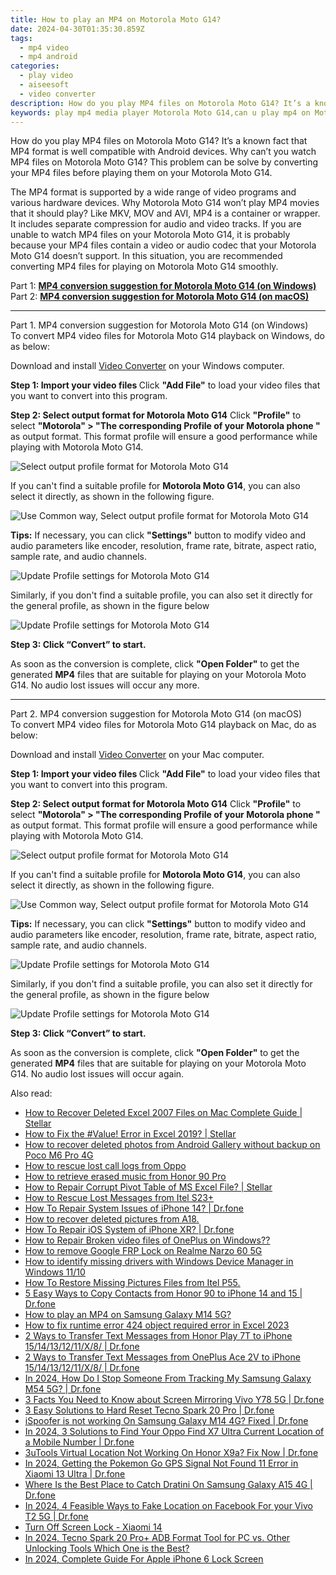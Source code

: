 ```yaml
---
title: How to play an MP4 on Motorola Moto G14?
date: 2024-04-30T01:35:30.859Z
tags: 
  - mp4 video
  - mp4 android
categories: 
  - play video
  - aiseesoft
  - video converter
description: How do you play MP4 files on Motorola Moto G14? It’s a known fact that MP4 format is well compatible with Android devices. Why can’t you watch MP4 files on Motorola Moto G14? This problem can be solve by converting your MP4 files before playing them on your Motorola Moto G14. 
keywords: play mp4 media player Motorola Moto G14,can u play mp4 on Motorola ,does mp4 play on Moto G14,will mp4 play on Motorola Moto G14,mp4 video won't play on Motorola Moto G14,watch mp4 on Motorola Moto G14,mp4 converter android 2018,playing mp4 videos on phone android,mp4 file not supported in Motorola Moto G14,mp4 codec vlc android,mp4 video converter for android,best mp4 transcoder android
---
```


<div class="atpl-content atpl-for-aiseesoft-video-converter play-mp4-on-android">

<div class="atpl-post-description-part-1">
<div class="tpl-content-sub-paragraph-normal">
  <p>
    How do you play MP4 files on Motorola Moto G14? It’s a known fact that MP4 format is well compatible with Android devices. Why can’t you watch MP4 files on Motorola Moto G14? This problem can be solve by converting your MP4 files before playing them on your Motorola Moto G14.
  </p>
</div>
</div>



<div class="atpl-post-description-part-2">
<div class="tpl-content-sub-paragraph-content">
  <p>
    The MP4 format is supported by a wide range of video programs and various hardware devices. Why Motorola Moto G14 won’t play MP4 movies that it should play? Like MKV, MOV and AVI, MP4 is a container or wrapper. It includes separate compression for audio and video tracks. If you are unable to watch MP4 files on your Motorola Moto G14, it is probably because your MP4 files contain a video or audio codec that your Motorola Moto G14 doesn’t support. In this situation, you are recommended converting MP4 files for playing on Motorola Moto G14 smoothly.
  </p>
</div>
</div>

Part 1: <strong><a href="#p1">MP4 conversion suggestion for Motorola Moto G14 (on Windows)</a></strong>
Part 2: <strong><a href="#p2">MP4 conversion suggestion for Motorola Moto G14 (on macOS)</a></strong>

<!-- Part 1 -->
<a id="p1" name="p1" ></a><hr>

<div class="atpl-step-part-style">Part 1. MP4 conversion suggestion for Motorola Moto G14 (on Windows)</div>
To convert MP4 video files for Motorola Moto G14 playback on Windows, do as below:

Download and install <a class="atpl-step-content-a-style" href="https://tools.techidaily.com/aiseesoft-total-video-converter/" >Video Converter</a> on your Windows computer.

<strong>Step 1: Import your video files </strong>
Click <b>"Add File"</b> to load your video files that you want to convert into this program.

<strong>Step 2: Select output format for Motorola Moto G14</strong>
Click <b>"Profile"</b> to select <b>"Motorola" > "The corresponding Profile of your Motorola phone "</b> as output format. This format profile will ensure a good performance while playing with Motorola Moto G14.

<img src="https://tools.techidaily.com/images/apps/aiseesoft/video-converter/devices/moto/fv.mp4/win/profile-5.png" class="atpl-imgstyle" alt="Select output profile format for Motorola Moto G14" />

If you can't find a suitable profile for **Motorola Moto G14**, you can also select it directly, as shown in the following figure.

<img src="https://tools.techidaily.com/images/apps/aiseesoft/video-converter/devices/common_android/fv.mp4/win/profile.png" class="atpl-imgstyle" alt="Use Common way, Select output profile format for Motorola Moto G14" />

<strong>Tips:</strong>
If necessary, you can click <b>"Settings"</b> button to modify video and audio parameters like encoder, resolution, frame rate, bitrate, aspect ratio, sample rate, and audio channels. 

<img src="https://tools.techidaily.com/images/apps/aiseesoft/video-converter/devices/moto/fv.mp4/win/settings.png" class="atpl-imgstyle"  alt="Update Profile settings for Motorola Moto G14" />

Similarly, if you don't find a suitable profile, you can also set it directly for the general profile, as shown in the figure below

<img src="https://tools.techidaily.com/images/apps/aiseesoft/video-converter/devices/common_android/fv.mp4/win/settings.png" class="atpl-imgstyle"  alt="Update Profile settings for Motorola Moto G14" />

<strong>Step 3: Click “Convert” to start.</strong>

As soon as the conversion is complete, click <b>"Open Folder"</b> to get the generated <b>MP4</b> files that are suitable for playing on your Motorola Moto G14. No audio lost issues will occur any more.

<!-- Part 2 -->
<a id="p2" name="p2"></a><hr>

<div class="atpl-step-part-style">Part 2. MP4 conversion suggestion for Motorola Moto G14 (on macOS)</div>
To convert MP4 video files for Motorola Moto G14 playback on Mac, do as below:

Download and install <a class="atpl-step-content-a-style" href="https://tools.techidaily.com/aiseesoft-total-video-converter/" >Video Converter</a> on your Mac computer.

<strong>Step 1: Import your video files </strong>
Click <b>"Add File"</b> to load your video files that you want to convert into this program.

<strong>Step 2: Select output format for Motorola Moto G14</strong>
Click <b>"Profile"</b> to select <b>"Motorola" > "The corresponding Profile of your Motorola phone "</b> as output format. This format profile will ensure a good performance while playing with Motorola Moto G14.

<img src="https://tools.techidaily.com/images/apps/aiseesoft/video-converter/devices/moto/fv.mp4/mac/profile.png" class="atpl-imgstyle" alt="Select output profile format for Motorola Moto G14" />

If you can't find a suitable profile for **Motorola Moto G14**, you can also select it directly, as shown in the following figure.

<img src="https://tools.techidaily.com/images/apps/aiseesoft/video-converter/devices/common_android/fv.mp4/mac/profile.png" class="atpl-imgstyle" alt="Use Common way, Select output profile format for Motorola Moto G14" />

<strong>Tips:</strong>
If necessary, you can click <b>"Settings"</b> button to modify video and audio parameters like encoder, resolution, frame rate, bitrate, aspect ratio, sample rate, and audio channels. 

<img src="https://tools.techidaily.com/images/apps/aiseesoft/video-converter/devices/moto/fv.mp4/mac/settings.png" class="atpl-imgstyle"  alt="Update Profile settings for Motorola Moto G14" />

Similarly, if you don't find a suitable profile, you can also set it directly for the general profile, as shown in the figure below

<img src="https://tools.techidaily.com/images/apps/aiseesoft/video-converter/devices/common_android/fv.mp4/win/settings.png" class="atpl-imgstyle"  alt="Update Profile settings for Motorola Moto G14" />

<strong>Step 3: Click “Convert” to start.</strong>

As soon as the conversion is complete, click <b>"Open Folder"</b> to get the generated <b>MP4</b> files that are suitable for playing on your Motorola Moto G14. No audio lost issues will occur again.



<div class="atpl-post-end">
  <div class="atpl-post-device-model-description">
    
  </div>
</div>

<ins class="adsbygoogle"
     style="display:block"
     data-ad-client="ca-pub-7571918770474297"
     data-ad-slot="8358498916"
     data-ad-format="auto"
     data-full-width-responsive="true"></ins>


</div>
<ins class="adsbygoogle"
    style="display:block"
    data-ad-format="autorelaxed"
    data-ad-client="ca-pub-7571918770474297"
    data-ad-slot="1223367746"></ins>

<span class="atpl-alsoreadstyle">Also read:</span>
<div><ul>
<li><a href="https://blog-min.techidaily.com/how-to-recover-deleted-excel-2007-files-on-mac-complete-guide-stellar-by-stellar-guide/"><u>How to Recover Deleted Excel 2007 Files on Mac Complete Guide | Stellar</u></a></li>
<li><a href="https://blog-min.techidaily.com/how-to-fix-the-value-error-in-excel-2019-stellar-by-stellar-guide/"><u>How to Fix the #Value! Error in Excel 2019? | Stellar</u></a></li>
<li><a href="https://blog-min.techidaily.com/how-to-recover-deleted-photos-from-android-gallery-without-backup-on-poco-m6-pro-4g-by-stellar-photo-recovery-android-mobile-photo-recover/"><u>How to recover deleted photos from Android Gallery without backup on Poco M6 Pro 4G</u></a></li>
<li><a href="https://blog-min.techidaily.com/how-to-rescue-lost-call-logs-from-oppo-by-fonelab-android-recover-call-logs/"><u>How to rescue lost call logs from Oppo</u></a></li>
<li><a href="https://blog-min.techidaily.com/how-to-retrieve-erased-music-from-honor-90-pro-by-fonelab-android-recover-music/"><u>How to retrieve erased music from Honor 90 Pro</u></a></li>
<li><a href="https://blog-min.techidaily.com/how-to-repair-corrupt-pivot-table-of-ms-excel-file-stellar-by-stellar-guide/"><u>How to Repair Corrupt Pivot Table of MS Excel File? | Stellar</u></a></li>
<li><a href="https://blog-min.techidaily.com/how-to-rescue-lost-messages-from-itel-s23plus-by-fonelab-android-recover-messages/"><u>How to Rescue Lost Messages from Itel S23+</u></a></li>
<li><a href="https://blog-min.techidaily.com/how-to-repair-system-issues-of-iphone-14-drfone-by-drfone-ios-system-repair-ios-system-repair/"><u>How To Repair System Issues of iPhone 14? | Dr.fone</u></a></li>
<li><a href="https://blog-min.techidaily.com/how-to-recover-deleted-pictures-from-a18-by-fonelab-android-recover-pictures/"><u>How to recover deleted pictures from A18.</u></a></li>
<li><a href="https://blog-min.techidaily.com/how-to-repair-ios-system-of-iphone-xr-drfone-by-drfone-ios-system-repair-ios-system-repair/"><u>How To Repair iOS System of iPhone XR? | Dr.fone</u></a></li>
<li><a href="https://blog-min.techidaily.com/how-to-repair-broken-video-files-of-oneplus-on-windows-by-stellar-video-repair-mobile-video-repair/"><u>How to Repair Broken video files of OnePlus on Windows??</u></a></li>
<li><a href="https://blog-min.techidaily.com/how-to-remove-google-frp-lock-on-realme-narzo-60-5g-by-drfone-android-unlock-remove-google-frp/"><u>How to remove Google FRP Lock on Realme Narzo 60 5G</u></a></li>
<li><a href="https://blog-min.techidaily.com/how-to-identify-missing-drivers-with-windows-device-manager-in-windows-1110-by-drivereasy-guide/"><u>How to identify missing drivers with Windows Device Manager in Windows 11/10</u></a></li>
<li><a href="https://blog-min.techidaily.com/how-to-restore-missing-pictures-files-from-itel-p55-by-fonelab-android-recover-pictures/"><u>How To  Restore Missing Pictures Files from Itel P55.</u></a></li>
<li><a href="https://blog-min.techidaily.com/5-easy-ways-to-copy-contacts-from-honor-90-to-iphone-14-and-15-drfone-by-drfone-transfer-from-android-transfer-from-android/"><u>5 Easy Ways to Copy Contacts from Honor 90 to iPhone 14 and 15 | Dr.fone</u></a></li>
<li><a href="https://blog-min.techidaily.com/how-to-play-an-mp4-on-samsung-galaxy-m14-5g-by-aiseesoft-video-converter-play-mp4-on-android/"><u>How to play an MP4 on Samsung Galaxy M14 5G?</u></a></li>
<li><a href="https://blog-min.techidaily.com/how-to-fix-runtime-error-424-object-required-error-in-excel-2023-by-stellar-guide/"><u>How to fix runtime error 424 object required error in Excel 2023</u></a></li>
<li><a href="https://blog-min.techidaily.com/2-ways-to-transfer-text-messages-from-honor-play-7t-to-iphone-1514131211x8-drfone-by-drfone-transfer-from-android-transfer-from-android/"><u>2 Ways to Transfer Text Messages from Honor Play 7T to iPhone 15/14/13/12/11/X/8/ | Dr.fone</u></a></li>
<li><a href="https://blog-min.techidaily.com/2-ways-to-transfer-text-messages-from-oneplus-ace-2v-to-iphone-1514131211x8-drfone-by-drfone-transfer-from-android-transfer-from-android/"><u>2 Ways to Transfer Text Messages from OnePlus Ace 2V to iPhone 15/14/13/12/11/X/8/ | Dr.fone</u></a></li>
<li><a href="https://android-location-track.techidaily.com/in-2024-how-do-i-stop-someone-from-tracking-my-samsung-galaxy-m54-5g-drfone-by-drfone-virtual-android/"><u>In 2024, How Do I Stop Someone From Tracking My Samsung Galaxy M54 5G? | Dr.fone</u></a></li>
<li><a href="https://screen-mirror.techidaily.com/3-facts-you-need-to-know-about-screen-mirroring-vivo-y78-5g-drfone-by-drfone-android/"><u>3 Facts You Need to Know about Screen Mirroring Vivo Y78 5G | Dr.fone</u></a></li>
<li><a href="https://phone-solutions.techidaily.com/3-easy-solutions-to-hard-reset-tecno-spark-20-pro-drfone-by-drfone-reset-android-reset-android/"><u>3 Easy Solutions to Hard Reset Tecno Spark 20 Pro | Dr.fone</u></a></li>
<li><a href="https://fake-location.techidaily.com/ispoofer-is-not-working-on-samsung-galaxy-m14-4g-fixed-drfone-by-drfone-virtual-android/"><u>iSpoofer is not working On Samsung Galaxy M14 4G? Fixed | Dr.fone</u></a></li>
<li><a href="https://android-location-track.techidaily.com/in-2024-3-solutions-to-find-your-oppo-find-x7-ultra-current-location-of-a-mobile-number-drfone-by-drfone-virtual-android/"><u>In 2024, 3 Solutions to Find Your Oppo Find X7 Ultra Current Location of a Mobile Number | Dr.fone</u></a></li>
<li><a href="https://location-fake.techidaily.com/3utools-virtual-location-not-working-on-honor-x9a-fix-now-drfone-by-drfone-virtual-android/"><u>3uTools Virtual Location Not Working On Honor X9a? Fix Now | Dr.fone</u></a></li>
<li><a href="https://android-location.techidaily.com/in-2024-getting-the-pokemon-go-gps-signal-not-found-11-error-in-xiaomi-13-ultra-drfone-by-drfone-virtual/"><u>In 2024, Getting the Pokemon Go GPS Signal Not Found 11 Error in Xiaomi 13 Ultra | Dr.fone</u></a></li>
<li><a href="https://change-location.techidaily.com/where-is-the-best-place-to-catch-dratini-on-samsung-galaxy-a15-4g-drfone-by-drfone-virtual-android/"><u>Where Is the Best Place to Catch Dratini On Samsung Galaxy A15 4G | Dr.fone</u></a></li>
<li><a href="https://location-social.techidaily.com/in-2024-4-feasible-ways-to-fake-location-on-facebook-for-your-vivo-t2-5g-drfone-by-drfone-virtual-android/"><u>In 2024, 4 Feasible Ways to Fake Location on Facebook For your Vivo T2 5G | Dr.fone</u></a></li>
<li><a href="https://techidaily.com/turn-off-screen-lock-xiaomi-14-by-drfone-android-unlock-android-unlock/"><u>Turn Off Screen Lock - Xiaomi 14</u></a></li>
<li><a href="https://bypass-frp.techidaily.com/in-2024-tecno-spark-20-proplus-adb-format-tool-for-pc-vs-other-unlocking-tools-which-one-is-the-best-by-drfone-android/"><u>In 2024, Tecno Spark 20 Pro+ ADB Format Tool for PC vs. Other Unlocking Tools Which One is the Best?</u></a></li>
<li><a href="https://ios-unlock.techidaily.com/in-2024-complete-guide-for-apple-iphone-6-lock-screen-by-drfone-ios/"><u>In 2024, Complete Guide For Apple iPhone 6 Lock Screen</u></a></li>
</ul></div>

